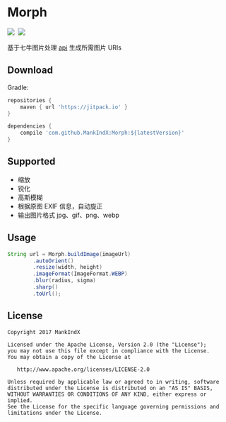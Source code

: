 # Morph
[![](https://jitpack.io/v/MankIndX/Morph.svg)](https://jitpack.io/#MankIndX/Morph)  <a href="http://www.methodscount.com/?lib=com.github.MankIndX%3AMorph%3A0.2.1"><img src="https://img.shields.io/badge/Methods and size-27 | 4 KB-e91e63.svg"/></a>

基于七牛图片处理 [api](https://developer.qiniu.com/dora/api/1270/the-advanced-treatment-of-images-imagemogr2) 生成所需图片 URIs

## Download
Gradle:

```groovy
repositories {
    maven { url 'https://jitpack.io' }
}

dependencies {
    compile 'com.github.MankIndX:Morph:${latestVersion}'
}
```
## Supported

* 缩放
* 锐化
* 高斯模糊
* 根据原图 EXIF 信息，自动旋正
* 输出图片格式 jpg、gif、png、webp

## Usage

```java
String url = Morph.buildImage(imageUrl)
        .autoOrient()
        .resize(width, height)
        .imageFormat(ImageFormat.WEBP)
        .blur(radius, sigma)
        .sharp()
        .toUrl();
```

## License

    Copyright 2017 MankIndX

    Licensed under the Apache License, Version 2.0 (the "License");
    you may not use this file except in compliance with the License.
    You may obtain a copy of the License at

       http://www.apache.org/licenses/LICENSE-2.0

    Unless required by applicable law or agreed to in writing, software
    distributed under the License is distributed on an "AS IS" BASIS,
    WITHOUT WARRANTIES OR CONDITIONS OF ANY KIND, either express or implied.
    See the License for the specific language governing permissions and
    limitations under the License.

